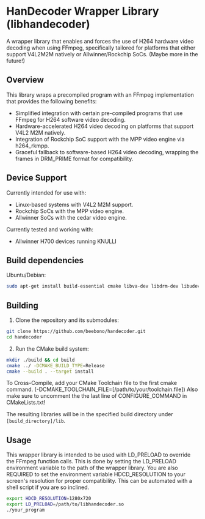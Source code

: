 # HanDecoder Wrapper Library (libhandecoder)

A wrapper library that enables and forces the use of H264 hardware video decoding when using FFmpeg, specifically tailored for platforms that either support V4L2M2M natively or Allwinner/Rockchip SoCs. (Maybe more in the future!)

## Overview

This library wraps a precompiled program with an FFmpeg implementation that provides the following benefits:

- Simplified integration with certain pre-compiled programs that use FFmpeg for H264 software video decoding.
- Hardware-accelerated H264 video decoding on platforms that support V4L2 M2M natively.
- Integration of Rockchip SoC support with the MPP video engine via h264_rkmpp.
- Graceful fallback to software-based H264 video decoding, wrapping the frames in DRM_PRIME format for compatibility.

## Device Support

Currently intended for use with:
- Linux-based systems with V4L2 M2M support.
- Rockchip SoCs with the MPP video engine.
- Allwinner SoCs with the cedar video engine.

Currently tested and working with:
- Allwinner H700 devices running KNULLI

## Build dependencies

Ubuntu/Debian:
```bash
sudo apt-get install build-essential cmake libva-dev libdrm-dev libudev-dev
```

## Building

1. Clone the repository and its submodules:

```bash
git clone https://github.com/beebono/handecoder.git
cd handecoder
```

2. Run the CMake build system:

```bash
mkdir ./build && cd build
cmake ../ -DCMAKE_BUILD_TYPE=Release
cmake --build . --target install
```

To Cross-Compile, add your CMake Toolchain file to the first cmake command. (-DCMAKE_TOOLCHAIN_FILE=[/path/to/your/toolchain.file])
    Also make sure to uncomment the the last line of CONFIGURE_COMMAND in CMakeLists.txt!

The resulting libraries will be in the specified build directory under `[build_directory]/lib`.

## Usage

This wrapper library is intended to be used with LD_PRELOAD to override the FFmpeg function calls. This is done by setting the LD_PRELOAD environment variable to the path of the wrapper library.
You are also REQUIRED to set the environment variable HDCD_RESOLUTION to your screen's resolution for proper compatibility. This can be automated with a shell script if you are so inclined.

```bash
export HDCD_RESOLUTION=1280x720
export LD_PRELOAD=/path/to/libhandecoder.so
./your_program
```
